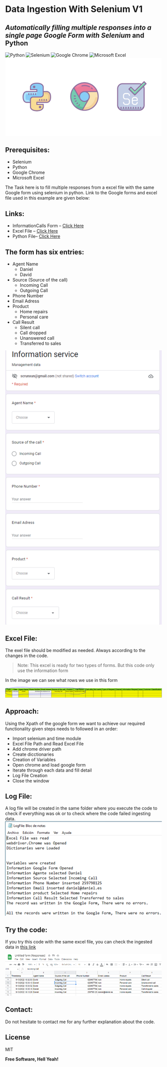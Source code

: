 # Data Ingestion With Selenium V1
## _Automatically filling multiple responses into a **single page** Google Form with Selenium_ and Python

![Python](https://img.shields.io/badge/python-3670A0?style=for-the-badge&logo=python&logoColor=ffdd54)   ![Selenium](https://img.shields.io/badge/-selenium-%43B02A?style=for-the-badge&logo=selenium&logoColor=white)   ![Google Chrome](https://img.shields.io/badge/Google%20Chrome-4285F4?style=for-the-badge&logo=GoogleChrome&logoColor=white) ![Microsoft Excel](https://img.shields.io/badge/Microsoft_Excel-217346?style=for-the-badge&logo=microsoft-excel&logoColor=white)
![Cover](https://github.com/RealXun/Selenium-Ingestion-Python/blob/main/Resources/cover.png)


## Prerequisites:
- Selenium
- Python
- Google Chrome
- Microsoft Excel

The Task here is to fill multiple responses from a excel file with the same Google form using selenium in python. Link to the Google forms and excel file used in this example are given below:

## Links:
- InformationCalls Form – [Click Here](https://forms.gle/jm28YptQGPj6XvLJA)
- Excel File – [Click Here](https://github.com/RealXun/Selenium-Ingestion-Python/blob/main/Calls.xlsx)
- Python File– [Click Here](https://github.com/RealXun/Selenium-Ingestion-Python/blob/main/Data_Ingestion_Single_Page.py)

## The form has six entries:

- Agent Name
   - Daniel
   - David
- Source (Source of the call)
   - Incoming Call
   - Outgoing Call
- Phone Number
- Email Adress
- Product
  - Home repairs
  - Personal care
- Call Result
  - Silent call
  - Call dropped
  - Unanswered call
  - Transferred to sales

![form](https://github.com/RealXun/Selenium-Ingestion-Python/blob/main/Resources/Form%20Picture.PNG)

## Excel File:
The exel file should be modified as needed. Always according to the changes in the code.

> Note: This excel is ready for two types of forms. But this code only use the information form

In the image we can see what rows we use in this form

![Excel](https://github.com/RealXun/Selenium-Ingestion-Python/blob/main/Resources/Information%20Excel%20Image.PNG)

## Approach:
Using the Xpath of the google form we want to achieve our required functionality given steps needs to followed in an order:

- Import selenium and time module
- Excel File Path and Read Excel File
- Add chrome driver path
- Create dicctionaries
- Creation of Variables
- Open chrome and load google form
- Iterate through each data and fill detail
- Log File Creation
- Close the window

## Log File:
A log file will be created in the same folder where you execute the code to check if everything was ok or to check where the code failed ingesting data.
![LogFile](https://github.com/RealXun/Selenium-Ingestion-Python/blob/main/Resources/Log%20File%20Image.PNG)

## Try the code:
If you try this code with the same excel file, you can check the ingested data in [this link](https://docs.google.com/spreadsheets/d/1MEjJ1B7DBeAALJrZeE3LAuyaFqDc835yOe_sSm8RNdg/edit?usp=sharing)

![ExcelOnline](https://github.com/RealXun/Selenium-Ingestion-Python/blob/main/Resources/Excel%20online%20image.PNG)

## Contact:
Do not hesitate to contact me for any further explanation about the code.

## License
MIT

**Free Software, Hell Yeah!**

